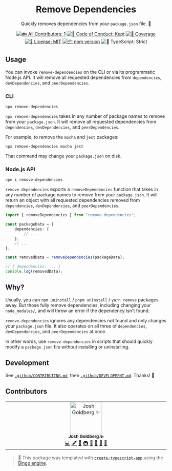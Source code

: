 <h1 align="center">Remove Dependencies</h1>

<p align="center">
	Quickly removes dependencies from your <code>package.json</code> file.
	🔪
</p>

<p align="center">
	<!-- prettier-ignore-start -->
	<!-- ALL-CONTRIBUTORS-BADGE:START - Do not remove or modify this section -->
	<a href="#contributors" target="_blank"><img alt="👪 All Contributors: 1" src="https://img.shields.io/badge/%F0%9F%91%AA_all_contributors-1-21bb42.svg" /></a>
<!-- ALL-CONTRIBUTORS-BADGE:END -->
	<!-- prettier-ignore-end -->
	<a href="https://github.com/JoshuaKGoldberg/remove-dependencies/blob/main/.github/CODE_OF_CONDUCT.md" target="_blank"><img alt="🤝 Code of Conduct: Kept" src="https://img.shields.io/badge/%F0%9F%A4%9D_code_of_conduct-kept-21bb42" /></a>
	<a href="https://codecov.io/gh/JoshuaKGoldberg/remove-dependencies" target="_blank"><img alt="🧪 Coverage" src="https://img.shields.io/codecov/c/github/JoshuaKGoldberg/remove-dependencies?label=%F0%9F%A7%AA%20coverage" /></a>
	<a href="https://github.com/JoshuaKGoldberg/remove-dependencies/blob/main/LICENSE.md" target="_blank"><img alt="📝 License: MIT" src="https://img.shields.io/badge/%F0%9F%93%9D_license-MIT-21bb42.svg" /></a>
	<a href="http://npmjs.com/package/remove-dependencies" target="_blank"><img alt="📦 npm version" src="https://img.shields.io/npm/v/remove-dependencies?color=21bb42&label=%F0%9F%93%A6%20npm" /></a>
	<img alt="💪 TypeScript: Strict" src="https://img.shields.io/badge/%F0%9F%92%AA_typescript-strict-21bb42.svg" />
</p>

## Usage

You can invoke `remove-dependencies` on the CLI or via its programmatic Node.js API.
It will remove all requested dependencies from `dependencies`, `devDependencies`, and `peerDependencies`.

### CLI

```shell
npx remove-dependencies
```

`npx remove-dependencies` takes in any number of package names to remove from your `package.json`.
It will remove all requested dependencies from `dependencies`, `devDependencies`, and `peerDependencies`.

For example, to remove the `mocha` and `jest` packages:

```shell
npx remove-dependencies mocha jest
```

That command may change your `package.json` on disk.

### Node.js API

```shell
npm i remove-dependencies
```

`remove-dependencies` exports a `removeDependencies` function that takes in any number of package names to remove from your `package.json`.
It will return an object with all requested dependencies removed from `dependencies`, `devDependencies`, and `peerDependencies`.

```ts
import { removeDependencies } from "remove-dependencies";

const packageData = {
	dependencies: {
		// ...
	},
	// ...
};

const removedData = removeDependencies(packageData);

// { dependencies: ... }
console.log(removedData);
```

## Why?

Usually, you can `npm uninstall` / `pnpm uninstall` / `yarn remove` packages away.
But those fully remove dependencies, including changing your `node_modules/`, and will throw an error if the dependency isn't found.

`remove-dependencies` ignores any dependencies not found and only changes your `package.json` file.
It also operates on all three of `dependencies`, `devDependencies`, and `peerDependencies` at once.

In other words, use `remove-dependencies` in scripts that should quickly modify a `package.json` file without installing or uninstalling.

## Development

See [`.github/CONTRIBUTING.md`](./.github/CONTRIBUTING.md), then [`.github/DEVELOPMENT.md`](./.github/DEVELOPMENT.md).
Thanks! 🔪

## Contributors

<!-- spellchecker: disable -->
<!-- ALL-CONTRIBUTORS-LIST:START - Do not remove or modify this section -->
<!-- prettier-ignore-start -->
<!-- markdownlint-disable -->
<table>
  <tbody>
    <tr>
      <td align="center" valign="top" width="14.28%"><a href="http://www.joshuakgoldberg.com/"><img src="https://avatars.githubusercontent.com/u/3335181?v=4?s=100" width="100px;" alt="Josh Goldberg ✨"/><br /><sub><b>Josh Goldberg ✨</b></sub></a><br /><a href="https://github.com/JoshuaKGoldberg/remove-dependencies/commits?author=JoshuaKGoldberg" title="Code">💻</a> <a href="#content-JoshuaKGoldberg" title="Content">🖋</a> <a href="#ideas-JoshuaKGoldberg" title="Ideas, Planning, & Feedback">🤔</a> <a href="#infra-JoshuaKGoldberg" title="Infrastructure (Hosting, Build-Tools, etc)">🚇</a> <a href="#maintenance-JoshuaKGoldberg" title="Maintenance">🚧</a> <a href="#projectManagement-JoshuaKGoldberg" title="Project Management">📆</a> <a href="#tool-JoshuaKGoldberg" title="Tools">🔧</a> <a href="https://github.com/JoshuaKGoldberg/remove-dependencies/commits?author=JoshuaKGoldberg" title="Documentation">📖</a></td>
    </tr>
  </tbody>
</table>

<!-- markdownlint-restore -->
<!-- prettier-ignore-end -->

<!-- ALL-CONTRIBUTORS-LIST:END -->
<!-- spellchecker: enable -->

> 💝 This package was templated with [`create-typescript-app`](https://github.com/JoshuaKGoldberg/create-typescript-app) using the [Bingo engine](https://create.bingo).
